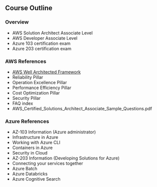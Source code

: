 ## Course Outline
### Overview

* AWS Solution Architect Associate Level
* AWS Developer Associate Level
* Azure 103 certification exam
* Azure 203 certification exam

### AWS References
* [AWS Well Architected Framework](https://docs.aws.amazon.com/wellarchitected/latest/framework/wellarchitected-framework.pdf#welcome)
* Reliability Pillar
* Operation Excellence Pillar
* Performance Efficiency Pillar
* Cost Optimization Pillar
* Security Pillar
* FAQ index
* AWS_Certified_Solutions_Architect_Associate_Sample_Questions.pdf


### Azure References
* AZ-103 Information (Azure administrator)
* Infrastructure in Azure
* Working with Azure CLI
* Containers in Azure
* Security in Cloud
* AZ-203 Information (Developing Solutions for Azure)
* Connecting your services together
* Azure Batch
* Azure Databricks
* Azure Cognitive Search
